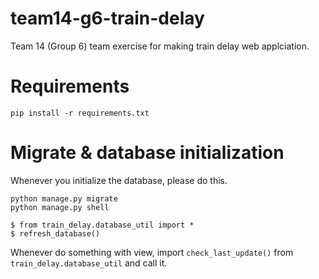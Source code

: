 # team14-g6-train-delay

Team 14 (Group 6) team exercise for making train delay web applciation.

# Requirements

```
pip install -r requirements.txt
```

# Migrate & database initialization

Whenever you initialize the database, please do this.

```
python manage.py migrate
python manage.py shell

$ from train_delay.database_util import *
$ refresh_database()
```

Whenever do something with view, import `check_last_update()` from `train_delay.database_util` and call it.
